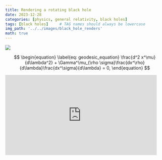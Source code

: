 ```yaml
---
title: Rendering a rotating black hole
date: 2023-12-28
categories: [physics, general relativity, black holes]
tags: [black holes]     # TAG names should always be lowercase
img_path: '../../images/black_hole_renders'
math: true
---
```


![](elle.jpg)

$$
\begin{equation}
  \label{eq: geodesic_equation}
  \frac{d^2 x^\mu}{d\lambda^2} + \Gamma^\mu_{\rho \sigma}\frac{dx^\rho}{d\lambda}\frac{dx^\sigma}{d\lambda} = 0,
\end{equation}
$$

<iframe src="https://giphy.com/embed/ISI5rCda0ppzTcQFnL" width="480" height="254" frameBorder="0" class="giphy-embed" allowFullScreen></iframe><p><a href="https://giphy.com/gifs/ISI5rCda0ppzTcQFnL"></a></p>
